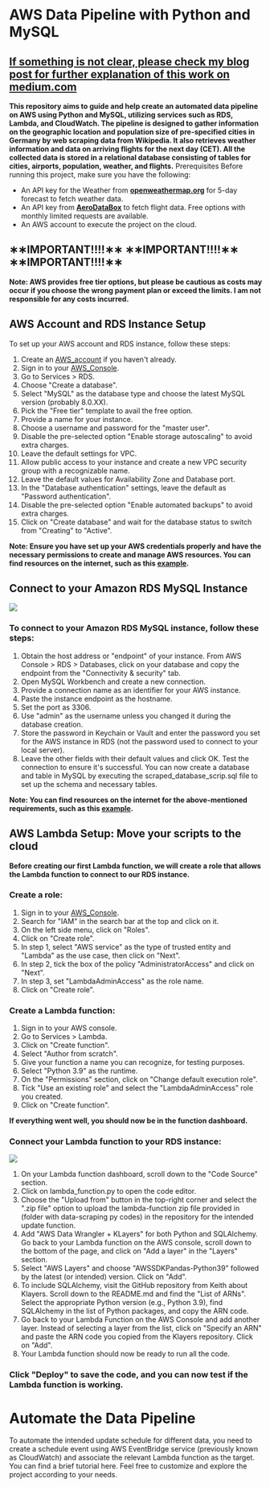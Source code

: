 # AWS Data Pipeline with Python and MySQL
## [If something is not clear, please check my blog post for further explanation of this work on medium.com](https://medium.com/@asimjkw/building-an-automated-data-science-pipeline-web-scraping-mysql-and-amazon-aws-c9aa65f2bfdc)
**This repository aims to guide and help create an automated data pipeline on AWS using Python and MySQL, utilizing services such as RDS, Lambda, and CloudWatch. The pipeline is designed to gather information on the geographic location and population size of pre-specified cities in Germany by web scraping data from Wikipedia. It also retrieves weather information and data on arriving flights for the next day (CET). All the collected data is stored in a relational database consisting of tables for cities, airports, population, weather, and flights.**
Prerequisites
Before running this project, make sure you have the following:

-	An API key for the Weather from [**openweathermap.org**](https://openweathermap.org/forecast5) for 5-day forecast to fetch weather data.
-	An API key from [**AeroDataBox**](https://rapidapi.com/aedbx-aedbx/api/aerodatabox/) to fetch flight data. Free options with monthly limited requests are available.
-	An AWS account to execute the project on the cloud.
	
  ##                   ∗∗IMPORTANT!!!!∗∗           ∗∗IMPORTANT!!!!∗∗        ∗∗IMPORTANT!!!!∗∗
  
**Note: AWS provides free tier options, but please be cautious as costs may occur if you choose the wrong payment plan or exceed the limits. I am not responsible for any costs incurred.**

## AWS Account and RDS Instance Setup

To set up your AWS account and RDS instance, follow these steps:

1.	Create an [AWS_account]( https://aws.amazon.com/free/) if you haven't already.
2.	Sign in to your [AWS_Console](http://console.aws.amazon.com/).
3.	Go to Services > RDS.
4.	Choose "Create a database".
5.	Select "MySQL" as the database type and choose the latest MySQL version (probably 8.0.XX).
6.	Pick the "Free tier" template to avail the free option.
7.	Provide a name for your instance.
8.	Choose a username and password for the "master user".
9.	Disable the pre-selected option "Enable storage autoscaling" to avoid extra charges.
10.	Leave the default settings for VPC.
11.	Allow public access to your instance and create a new VPC security group with a recognizable name.
12.	Leave the default values for Availability Zone and Database port.
13.	In the "Database authentication" settings, leave the default as "Password authentication".
14.	Disable the pre-selected option "Enable automated backups" to avoid extra charges.
15.	Click on "Create database" and wait for the database status to switch from "Creating" to "Active".
    
**Note: Ensure you have set up your AWS credentials properly and have the necessary permissions to create and manage AWS resources. You can find resources on the internet, such as this [example](https://dev.to/chrisgreening/deploying-a-free-tier-relational-database-with-amazon-rds-3jd2#creating-an-instance-of-mysql).**

## Connect to your Amazon RDS MySQL Instance

![](https://learn.wbscodingschool.com/wp-content/uploads/2021/06/Screenshot-2021-07-07-at-10.57.44-e1625739643919-1024x718.png)

### To connect to your Amazon RDS MySQL instance, follow these steps:
1.	Obtain the host address or "endpoint" of your instance. From AWS Console > RDS > Databases, click on your database and copy the endpoint from the "Connectivity & security" tab.
2.	Open MySQL Workbench and create a new connection.
3.	Provide a connection name as an identifier for your AWS instance.
4.	Paste the instance endpoint as the hostname.
5.	Set the port as 3306.
6.	Use "admin" as the username unless you changed it during the database creation.
7.	Store the password in Keychain or Vault and enter the password you set for the AWS instance in RDS (not the password used to connect to your local server).
8.	Leave the other fields with their default values and click OK. Test the connection to ensure it's successful.
You can now create a database and table in MySQL by executing the scraped_database_scrip.sql file to set up the schema and necessary tables.

**Note: You can find resources on the internet for the above-mentioned requirements, such as this [example](https://dev.to/chrisgreening/deploying-a-free-tier-relational-database-with-amazon-rds-3jd2#creating-an-instance-of-mysql).**

## AWS Lambda Setup: Move your scripts to the cloud

**Before creating our first Lambda function, we will create a role that allows the Lambda function to connect to our RDS instance.**

### Create a role:

1.	Sign in to your [AWS_Console](http://console.aws.amazon.com/).
2.	Search for "IAM" in the search bar at the top and click on it.
3.	On the left side menu, click on "Roles".
4.	Click on "Create role".
5.	In step 1, select "AWS service" as the type of trusted entity and "Lambda" as the use case, then click on "Next".
6.	In step 2, tick the box of the policy "AdministratorAccess" and click on "Next".
7.	In step 3, set "LambdaAdminAccess" as the role name.
8.	Click on "Create role".

### Create a Lambda function:

1.	Sign in to your AWS console.
2.	Go to Services > Lambda.
3.	Click on "Create function".
4.	Select "Author from scratch".
5.	Give your function a name you can recognize, for testing purposes.
6.	Select "Python 3.9" as the runtime.
7.	On the "Permissions" section, click on "Change default execution role".
8.	Tick "Use an existing role" and select the "LambdaAdminAccess" role you created.
9.	Click on "Create function".

**If everything went well, you should now be in the function dashboard.**

### Connect your Lambda function to your RDS instance:
![](https://learn.wbscodingschool.com/wp-content/uploads/2021/06/Screenshot-2021-07-26-at-16.02.17.png)
1.	On your Lambda function dashboard, scroll down to the "Code Source" section.
2.	Click on lambda_function.py to open the code editor.
3.	Choose the "Upload from" button in the top-right corner and select the ".zip file" option to upload the lambda-function zip file provided in (folder with data-scraping py codes) in the repository for the intended update function.
4.	Add "AWS Data Wrangler + KLayers" for both Python and SQLAlchemy. Go back to your Lambda function on the AWS console, scroll down to the bottom of the page, and click on "Add a layer" in the "Layers" section.
5.	Select "AWS Layers" and choose "AWSSDKPandas-Python39" followed by the latest (or intended) version. Click on "Add".
6.	To include SQLAlchemy, visit the GitHub repository from Keith about Klayers. Scroll down to the README.md and find the "List of ARNs". Select the appropriate Python version (e.g., Python 3.9), find SQLAlchemy in the list of Python packages, and copy the ARN code.
7.	Go back to your Lambda Function on the AWS Console and add another layer. Instead of selecting a layer from the list, click on "Specify an ARN" and paste the ARN code you copied from the Klayers repository. Click on "Add".
8.	Your Lambda function should now be ready to run all the code.

### Click "Deploy" to save the code, and you can now test if the Lambda function is working.
# Automate the Data Pipeline
To automate the intended update schedule for different data, you need to create a schedule event using AWS EventBridge service (previously known as CloudWatch) and associate the relevant Lambda function as the target. You can find a brief tutorial here[](https://youtu.be/iUIWG0h2D84).
Feel free to customize and explore the project according to your needs.


